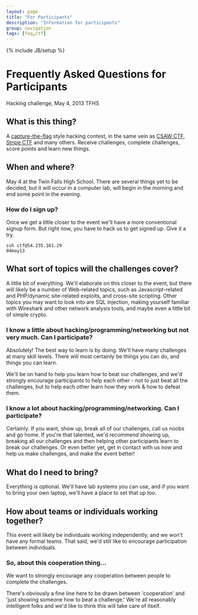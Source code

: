 ```yaml
---
layout: page
title: "For Participants"
description: "Information for participants"
group: navigation
tags: [faq,ctf]
---
```

{% include JB/setup %}

Frequently Asked Questions for Participants
===========================================

Hacking challenge, May 4, 2013 TFHS

## What is this thing?

A [capture-the-flag](http://en.wikipedia.org/wiki/Capture_the_flag) style hacking contest, in the same vein as [CSAW CTF](https://csawctf.poly.edu/), [Stripe CTF](https://stripe-ctf.com/) and many others. Receive challenges, complete challenges, score points and learn new things.

## When and where?

May 4 at the Twin Falls High School.
There are several things yet to be decided, but it will occur in a computer lab, will begin in the morning and end some point in the evening. 

### How do I sign up?

Once we get a little closer to the event we'll have a more conventional signup form. But right now, you have to hack us to get signed up. Give it a try.

	ssh ctf@54.235.161.29
	04may13

## What sort of topics will the challenges cover?

A little bit of everything. We'll elaborate on this closer to the event, but there will likely be a number of Web-related topics, such as Javascript-related and PHP/dynamic site-related exploits, and cross-site scripting. Other topics you may want to look into are SQL injection, making yourself familiar with Wireshark and other network analysis tools, and maybe even a little bit of simple crypto. 



### I know a little about hacking/programming/networking but not very much. Can I participate?

Absolutely! The best way to learn is by doing. We'll have many challenges at many skill levels. There will most certainly be things you can do, and things you can learn.

We'll be on hand to help you learn how to beat our challenges, and we'd strongly encourage participants to help each other - not to just beat all the challenges, but to help each other learn how they work & how to defeat them.

### I know a lot about hacking/programming/networking. Can I participate?

Certainly. If you want, show up, break all of our challenges, call us noobs and go home. If you're that talented, we'd recommend showing up, breaking all our challenges and then helping other participants learn to break our challenges. Or even better yet, get in contact with us now and help us make challenges, and make the event better!

## What do I need to bring?

Everything is optional. We'll have lab systems you can use, and if you want to bring your own laptop, we'll have a place to set that up too.

## How about teams or individuals working together?

This event will likely be individuals working independently, and we won't have any formal teams. That said, we'd still like to encourage participation between individuals.

### So, about this cooperation thing…

We want to strongly encourage any cooperation between people to complete the challenges.

There's obviously a fine line here to be drawn between 'cooperation' and 'just showing someone how to beat a challenge.'  We're all reasonably intelligent folks and we'd like to think this will take care of itself.
